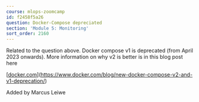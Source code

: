 ```yaml
---
course: mlops-zoomcamp
id: f2458f5a26
question: Docker-Compose depreciated
section: 'Module 5: Monitoring'
sort_order: 2160
---
```


Related to the question above. Docker compose v1 is deprecated (from April 2023 onwards). More information on why v2 is better is in this blog post here

[[docker.com](https://www.docker.com/blog/new-docker-compose-v2-and-v1-deprecation/)](https://www.docker.com/blog/new-docker-compose-v2-and-v1-deprecation/)

Added by Marcus Leiwe


